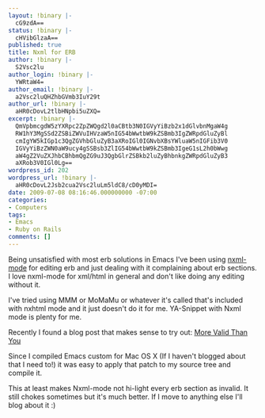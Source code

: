 ```yaml
---
layout: !binary |-
  cG9zdA==
status: !binary |-
  cHVibGlzaA==
published: true
title: Nxml for ERB
author: !binary |-
  S2Vsc2lu
author_login: !binary |-
  YWRtaW4=
author_email: !binary |-
  a2Vsc2luQHZhbGVmb3IuY29t
author_url: !binary |-
  aHR0cDovL2tlbHNpbi5uZXQ=
excerpt: !binary |-
  QmVpbmcgdW5zYXRpc2ZpZWQgd2l0aCBtb3N0IGVyYiBzb2x1dGlvbnMgaW4g
  RW1hY3MgSSd2ZSBiZWVuIHVzaW5nIG54bWwtbW9kZSBmb3IgZWRpdGluZyBl
  cmIgYW5kIGp1c3QgZGVhbGluZyB3aXRoIGl0IGNvbXBsYWluaW5nIGFib3V0
  IGVyYiBzZWN0aW9ucy4gSSBsb3ZlIG54bWwtbW9kZSBmb3IgeG1sL2h0bWwg
  aW4gZ2VuZXJhbCBhbmQgZG9uJ3QgbGlrZSBkb2luZyBhbnkgZWRpdGluZyB3
  aXRob3V0IGl0Lg==
wordpress_id: 202
wordpress_url: !binary |-
  aHR0cDovL2Jsb2cua2Vsc2luLm5ldC8/cD0yMDI=
date: 2009-07-08 08:16:46.000000000 -07:00
categories:
- Computers
tags:
- Emacs
- Ruby on Rails
comments: []
---
```

Being unsatisfied with most erb solutions in Emacs I've been using <a href="http://www.thaiopensource.com/nxml-mode/">nxml-mode</a> for editing erb and just dealing with it complaining about erb sections. I love nxml-mode for xml/html in general and don't like doing any editing without it.

I've tried using MMM or MoMaMu or whatever it's called that's included with nxhtml mode and it just doesn't do it for me. YA-Snippet with Nxml mode is plenty for me.

Recently I found a blog post that makes sense to try out: <a href="http://platypope.org/blog/2006/9/1/more-valid-than-you">More Valid Than You</a>

Since I compiled Emacs custom for Mac OS X (If I haven't blogged about that I need to!) it was easy to apply that patch to my source tree and compile it.

This at least makes Nxml-mode not hi-light every erb section as invalid. It still chokes sometimes but it's much better. If I move to anything else I'll blog about it :)

